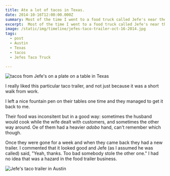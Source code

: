 ```yaml
---
title: Ate a lot of tacos in Texas.
date: 2014-10-16T12:00:00.000Z
summary: Most of the time I went to a food truck called Jefe's near the UT campus.
excerpt:  Most of the time I went to a food truck called Jefe's near the UT campus.
image: /static/img/timeline/jefes-taco-trailer-oct-16-2014.jpg
tags:
  - post 
  - Austin
  - Texas
  - tacos
  - Jefes Taco Truck

---
```


![tacos from Jefe's on a plate on a table in Texas](/static/img/timeline/jefes-tacos-plate-oct-16-2014.jpg "tacos from Jefe's on a plate on a table in Texas")

I really liked this particular taco trailer, and not just because it was a short walk from work.

I left a nice fountain pen on their tables one time and they managed to get it back to me.

Their food was inconsitent but in a good way: sometimes the husband would cook while the wife dealt with customers, and sometimes the other way around. Oe of them had a heavier _adobo_ hand, can't remember which though.

Once they were gone for a week and when they came back they had a new trailer. I commented that it looked good and Jefe (as I assumed he was called) said, "Yeah, thanks. Too bad somebody stole the other one."  I had no idea that was a hazard in the food trailer business.

![Jefe's taco trailer in Austin](/static/img/timeline/jefes-tacos-trailer-oct-16-2014.jpg "Jefe's taco trailer in Austin")